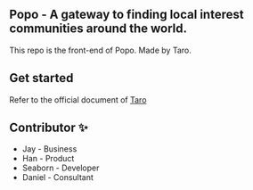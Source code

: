 ## Popo - A gateway to finding local interest communities around the world.

This repo is the front-end of Popo. Made by Taro.

## Get started

Refer to the official document of [Taro](https://docs.taro.zone/docs/GETTING-STARTED)

## Contributor ✨

- Jay - Business
- Han - Product
- Seaborn - Developer
- Daniel - Consultant

